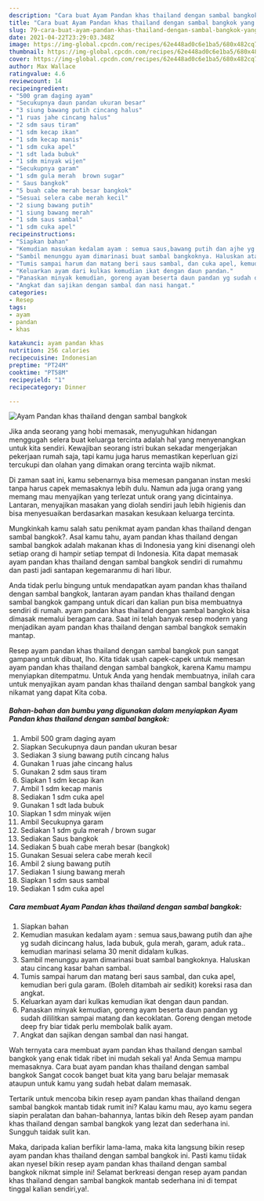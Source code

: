 ```yaml
---
description: "Cara buat Ayam Pandan khas thailand dengan sambal bangkok yang lezat dan Mudah Dibuat"
title: "Cara buat Ayam Pandan khas thailand dengan sambal bangkok yang lezat dan Mudah Dibuat"
slug: 79-cara-buat-ayam-pandan-khas-thailand-dengan-sambal-bangkok-yang-lezat-dan-mudah-dibuat
date: 2021-04-22T23:29:03.348Z
image: https://img-global.cpcdn.com/recipes/62e448ad0c6e1ba5/680x482cq70/ayam-pandan-khas-thailand-dengan-sambal-bangkok-foto-resep-utama.jpg
thumbnail: https://img-global.cpcdn.com/recipes/62e448ad0c6e1ba5/680x482cq70/ayam-pandan-khas-thailand-dengan-sambal-bangkok-foto-resep-utama.jpg
cover: https://img-global.cpcdn.com/recipes/62e448ad0c6e1ba5/680x482cq70/ayam-pandan-khas-thailand-dengan-sambal-bangkok-foto-resep-utama.jpg
author: Max Wallace
ratingvalue: 4.6
reviewcount: 14
recipeingredient:
- "500 gram daging ayam"
- "Secukupnya daun pandan ukuran besar"
- "3 siung bawang putih cincang halus"
- "1 ruas jahe cincang halus"
- "2 sdm saus tiram"
- "1 sdm kecap ikan"
- "1 sdm kecap manis"
- "1 sdm cuka apel"
- "1 sdt lada bubuk"
- "1 sdm minyak wijen"
- "Secukupnya garam"
- "1 sdm gula merah  brown sugar"
- " Saus bangkok"
- "5 buah cabe merah besar bangkok"
- "Sesuai selera cabe merah kecil"
- "2 siung bawang putih"
- "1 siung bawang merah"
- "1 sdm saus sambal"
- "1 sdm cuka apel"
recipeinstructions:
- "Siapkan bahan"
- "Kemudian masukan kedalam ayam : semua saus,bawang putih dan ajhe yg sudah dicincang halus, lada bubuk, gula merah, garam, aduk rata.. kemudian marinasi selama 30 menit didalam kulkas."
- "Sambil menunggu ayam dimarinasi buat sambal bangkoknya. Haluskan atau cincang kasar bahan sambal."
- "Tumis sampai harum dan matang beri saus sambal, dan cuka apel, kemudian beri gula garam. (Boleh ditambah air sedikit) koreksi rasa dan angkat."
- "Keluarkan ayam dari kulkas kemudian ikat dengan daun pandan."
- "Panaskan minyak kemudian, goreng ayam beserta daun pandan yg sudah dililitkan sampai matang dan kecoklatan. Goreng dengan metode deep fry biar tidak perlu membolak balik ayam."
- "Angkat dan sajikan dengan sambal dan nasi hangat."
categories:
- Resep
tags:
- ayam
- pandan
- khas

katakunci: ayam pandan khas 
nutrition: 256 calories
recipecuisine: Indonesian
preptime: "PT24M"
cooktime: "PT58M"
recipeyield: "1"
recipecategory: Dinner

---
```



![Ayam Pandan khas thailand dengan sambal bangkok](https://img-global.cpcdn.com/recipes/62e448ad0c6e1ba5/680x482cq70/ayam-pandan-khas-thailand-dengan-sambal-bangkok-foto-resep-utama.jpg)

Jika anda seorang yang hobi memasak, menyuguhkan hidangan menggugah selera buat keluarga tercinta adalah hal yang menyenangkan untuk kita sendiri. Kewajiban seorang istri bukan sekadar mengerjakan pekerjaan rumah saja, tapi kamu juga harus memastikan keperluan gizi tercukupi dan olahan yang dimakan orang tercinta wajib nikmat.

Di zaman  saat ini, kamu sebenarnya bisa memesan panganan instan meski tanpa harus capek memasaknya lebih dulu. Namun ada juga orang yang memang mau menyajikan yang terlezat untuk orang yang dicintainya. Lantaran, menyajikan masakan yang diolah sendiri jauh lebih higienis dan bisa menyesuaikan berdasarkan masakan kesukaan keluarga tercinta. 



Mungkinkah kamu salah satu penikmat ayam pandan khas thailand dengan sambal bangkok?. Asal kamu tahu, ayam pandan khas thailand dengan sambal bangkok adalah makanan khas di Indonesia yang kini disenangi oleh setiap orang di hampir setiap tempat di Indonesia. Kita dapat memasak ayam pandan khas thailand dengan sambal bangkok sendiri di rumahmu dan pasti jadi santapan kegemaranmu di hari libur.

Anda tidak perlu bingung untuk mendapatkan ayam pandan khas thailand dengan sambal bangkok, lantaran ayam pandan khas thailand dengan sambal bangkok gampang untuk dicari dan kalian pun bisa membuatnya sendiri di rumah. ayam pandan khas thailand dengan sambal bangkok bisa dimasak memalui beragam cara. Saat ini telah banyak resep modern yang menjadikan ayam pandan khas thailand dengan sambal bangkok semakin mantap.

Resep ayam pandan khas thailand dengan sambal bangkok pun sangat gampang untuk dibuat, lho. Kita tidak usah capek-capek untuk memesan ayam pandan khas thailand dengan sambal bangkok, karena Kamu mampu menyiapkan ditempatmu. Untuk Anda yang hendak membuatnya, inilah cara untuk menyajikan ayam pandan khas thailand dengan sambal bangkok yang nikamat yang dapat Kita coba.

<!--inarticleads1-->

##### Bahan-bahan dan bumbu yang digunakan dalam menyiapkan Ayam Pandan khas thailand dengan sambal bangkok:

1. Ambil 500 gram daging ayam
1. Siapkan Secukupnya daun pandan ukuran besar
1. Sediakan 3 siung bawang putih cincang halus
1. Gunakan 1 ruas jahe cincang halus
1. Gunakan 2 sdm saus tiram
1. Siapkan 1 sdm kecap ikan
1. Ambil 1 sdm kecap manis
1. Sediakan 1 sdm cuka apel
1. Gunakan 1 sdt lada bubuk
1. Siapkan 1 sdm minyak wijen
1. Ambil Secukupnya garam
1. Sediakan 1 sdm gula merah / brown sugar
1. Sediakan  Saus bangkok
1. Sediakan 5 buah cabe merah besar (bangkok)
1. Gunakan Sesuai selera cabe merah kecil
1. Ambil 2 siung bawang putih
1. Sediakan 1 siung bawang merah
1. Siapkan 1 sdm saus sambal
1. Sediakan 1 sdm cuka apel




<!--inarticleads2-->

##### Cara membuat Ayam Pandan khas thailand dengan sambal bangkok:

1. Siapkan bahan
1. Kemudian masukan kedalam ayam : semua saus,bawang putih dan ajhe yg sudah dicincang halus, lada bubuk, gula merah, garam, aduk rata.. kemudian marinasi selama 30 menit didalam kulkas.
1. Sambil menunggu ayam dimarinasi buat sambal bangkoknya. Haluskan atau cincang kasar bahan sambal.
1. Tumis sampai harum dan matang beri saus sambal, dan cuka apel, kemudian beri gula garam. (Boleh ditambah air sedikit) koreksi rasa dan angkat.
1. Keluarkan ayam dari kulkas kemudian ikat dengan daun pandan.
1. Panaskan minyak kemudian, goreng ayam beserta daun pandan yg sudah dililitkan sampai matang dan kecoklatan. Goreng dengan metode deep fry biar tidak perlu membolak balik ayam.
1. Angkat dan sajikan dengan sambal dan nasi hangat.




Wah ternyata cara membuat ayam pandan khas thailand dengan sambal bangkok yang enak tidak ribet ini mudah sekali ya! Anda Semua mampu memasaknya. Cara buat ayam pandan khas thailand dengan sambal bangkok Sangat cocok banget buat kita yang baru belajar memasak ataupun untuk kamu yang sudah hebat dalam memasak.

Tertarik untuk mencoba bikin resep ayam pandan khas thailand dengan sambal bangkok mantab tidak rumit ini? Kalau kamu mau, ayo kamu segera siapin peralatan dan bahan-bahannya, lantas bikin deh Resep ayam pandan khas thailand dengan sambal bangkok yang lezat dan sederhana ini. Sungguh taidak sulit kan. 

Maka, daripada kalian berfikir lama-lama, maka kita langsung bikin resep ayam pandan khas thailand dengan sambal bangkok ini. Pasti kamu tiidak akan nyesel bikin resep ayam pandan khas thailand dengan sambal bangkok nikmat simple ini! Selamat berkreasi dengan resep ayam pandan khas thailand dengan sambal bangkok mantab sederhana ini di tempat tinggal kalian sendiri,ya!.

